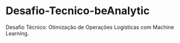 # Desafio-Tecnico-beAnalytic
Desafio Técnico: Otimização de Operações Logísticas com Machine Learning.
